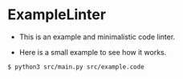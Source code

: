 # ExampleLinter

* This is an example and minimalistic code linter.

* Here is a small example to see how it works.

```bash
$ python3 src/main.py src/example.code
```
